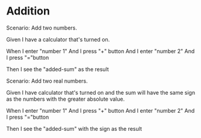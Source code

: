 # Addition

Scenario: Add two numbers.
  
  Given I have a calculator that's turned on.

  When I enter "number 1"
  And I press "+" button
  And I enter "number 2"
  And I press "="button
  
  Then I see the "added-sum" as the result

Scenario: Add two real numbers.
  
  Given I have calculator that's turned on and the sum will have the same sign as the numbers with the greater absolute value.
  
  When I enter "number 1"
  And I press "+" button
  And I enter "number 2"
  And I press "="button
  
  Then I see the "added-sum" with the sign as the result

  

